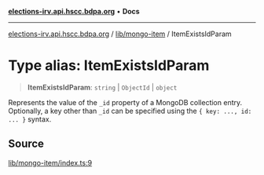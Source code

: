 [**elections-irv.api.hscc.bdpa.org**](../../../README.md) • **Docs**

***

[elections-irv.api.hscc.bdpa.org](../../../README.md) / [lib/mongo-item](../README.md) / ItemExistsIdParam

# Type alias: ItemExistsIdParam

> **ItemExistsIdParam**: `string` \| `ObjectId` \| `object`

Represents the value of the `_id` property of a MongoDB collection entry.
Optionally, a key other than `_id` can be specified using the `{ key: ...,
id: ... }` syntax.

## Source

[lib/mongo-item/index.ts:9](https://github.com/Xunnamius/elections_irv.api.hscc.bdpa.org/blob/c917ea60595d63d322e4038beb12d08f7d64cdd2/lib/mongo-item/index.ts#L9)
